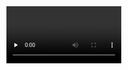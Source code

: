 <video id="video" controls="" preload="none">
      <source id="mp4" src="demo.mp4" type="video/mp4">
      <p>Your user agent does not support the HTML5 Video element.</p>
</video>